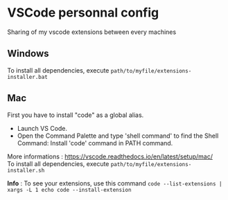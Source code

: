 # VSCode personnal config

Sharing of my vscode extensions between every machines

## Windows
To install all dependencies, execute ```path/to/myfile/extensions-installer.bat```

## Mac
First you have to install "code" as a global alias.

- Launch VS Code.
- Open the Command Palette and type 'shell command' to find the Shell Command: Install 'code' command in PATH command.

More informations : https://vscode.readthedocs.io/en/latest/setup/mac/  
To install all dependencies, execute ```path/to/myfile/extensions-installer.sh```

**Info** : To see your extensions, use this command ```code --list-extensions | xargs -L 1 echo code --install-extension```
